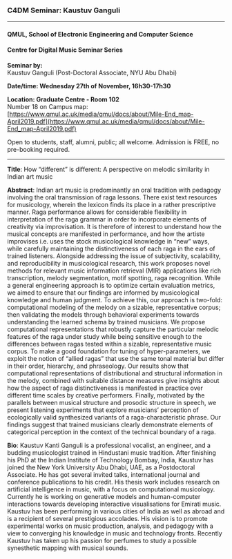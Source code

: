 ### C4DM Seminar: Kaustuv Ganguli
-----------------

#### QMUL, School of Electronic Engineering and Computer Science

#### Centre for Digital Music Seminar Series

**Seminar by:**   
    Kaustuv Ganguli (Post-Doctoral Associate, NYU Abu Dhabi)  

**Date/time: Wednesday 27th of November, 16h30-17h30**

**Location: Graduate Centre - Room 102**  
Number 18 on Campus map: [https://www.qmul.ac.uk/media/qmul/docs/about/Mile-End_map-April2019.pdf](https://www.qmul.ac.uk/media/qmul/docs/about/Mile-End_map-April2019.pdf)

Open to students, staff, alumni, public; all welcome.
Admission is FREE, no pre-booking required.

-----------------

<b>Title</b>: How “different” is different: A perspective on melodic similarity in Indian art music

<b>Abstract</b>:
Indian art music is predominantly an oral tradition with pedagogy involving the oral transmission of raga lessons. There exist text resources for musicology, wherein the lexicon finds its place in a rather prescriptive manner. Raga performance allows for considerable flexibility in interpretation of the raga grammar in order to incorporate elements of creativity via improvisation. It is therefore of interest to understand how the musical concepts are manifested in performance, and how the artiste improvises i.e. uses the stock musicological knowledge in “new” ways, while carefully maintaining the distinctiveness of each raga in the ears of trained listeners. Alongside addressing the issue of subjectivity, scalability, and reproducibility in musicological research, this work proposes novel methods for relevant music information retrieval (MIR) applications like rich transcription, melody segmentation, motif spotting, raga recognition. While a general engineering approach is to optimize certain evaluation metrics, we aimed to ensure that our findings are informed by musicological knowledge and human judgment. To achieve this, our approach is two-fold: computational modeling of the melody on a sizable, representative corpus; then validating the models through behavioral experiments towards understanding the learned schema by trained musicians. We propose computational representations that robustly capture the particular melodic features of the raga under study while being sensitive enough to the differences between ragas tested within a sizable, representative music corpus. To make a good foundation for tuning of hyper-parameters, we exploit the notion of “allied ragas” that use the same tonal material but differ in their order, hierarchy, and phraseology. Our results show that computational representations of distributional and structural information in the melody, combined with suitable distance measures give insights about how the aspect of raga distinctiveness is manifested in practice over different time scales by creative performers. Finally, motivated by the parallels between musical structure and prosodic structure in speech, we present listening experiments that explore musicians’ perception of ecologically valid synthesized variants of a raga-characteristic phrase. Our findings suggest that trained musicians clearly demonstrate elements of categorical perception in the context of the technical boundary of a raga.

<b>Bio</b>:
Kaustuv Kanti Ganguli is a professional vocalist, an engineer, and a budding musicologist trained in Hindustani music tradition. After finishing his PhD at the Indian Institute of Technology Bombay, India, Kaustuv has joined the New York University Abu Dhabi, UAE, as a Postdoctoral Associate. He has got several invited talks, international journal and conference publications to his credit. His thesis work includes research on artificial intelligence in music, with a focus on computational musicology. Currently he is working on generative models and human-computer interactions towards developing interactive visualisations for Emirati music. Kaustuv has been performing in various cities of India as well as abroad and is a recipient of several prestigious accolades. His vision is to promote experimental works on music production, analysis, and pedagogy with a view to converging his knowledge in music and technology fronts. Recently Kaustuv has taken up his passion for perfumes to study a possible synesthetic mapping with musical sounds.
